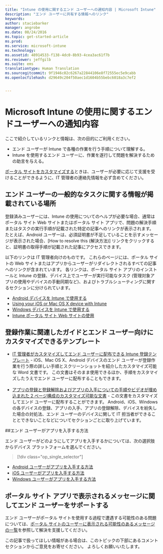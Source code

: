 ```yaml
---
title: "Intune の使用に関するエンド ユーザーへの通知内容 | Microsoft Intune"
description: "エンド ユーザーに共有する情報へのリンク"
keywords: 
author: staciebarker
manager: angrobe
ms.date: 08/24/2016
ms.topic: get-started-article
ms.prod: 
ms.service: microsoft-intune
ms.technology: 
ms.assetid: 48914533-f138-4dc0-8b93-4cea3ac61f7b
ms.reviewer: jeffgilb
ms.suite: ems
translationtype: Human Translation
ms.sourcegitcommit: 9f1946c02c6267a22844106e8f72555ec5e9cabb
ms.openlocfilehash: d29649c204f50aec1d1604b55bebc6018a3c7ef2


---
```




# Microsoft Intune の使用に関するエンドユーザーへの通知内容

ここで紹介しているリンクと情報は、次の目的にご利用ください。

- エンド ユーザーが Intune で各種の作業を行う手順について理解する。
- Intune を使用するエンド ユーザーに、作業を遂行して問題を解決するための助言を与える。

[ポータル サイトをカスタマイズする](/Intune/get-started/start-with-a-paid-subscription-to-microsoft-intune-step-7)ときは、ユーザーが必要に応じて支援を受けることができるように、IT 管理者の連絡先情報を必ず含めてください。


## エンド ユーザーの一般的なタスクに関する情報が掲載されている場所

登録済みユーザーには、Intune の使用についてのヘルプが必要な場合、通常はポータル サイト Web サイトまたはポータル サイト アプリで、問題の解決手順またはタスクの実行手順が記載された特定の記事へのリンクが表示されます。 たとえば、Android ユーザーは、必須証明書が不足していることを示すメッセージが表示された場合、[How to resolve this (解決方法)] リンクをクリックすると、証明書の取得手順が記載された記事にアクセスできます。 

以下のリンクは IT 管理者向けのものです。 これらのページには、ポータル サイトの Web サイトまたはアプリからユーザーがリダイレクトされるすべての記事へのリンクが含まれています。 各リンクは、ポータル サイト アプリのインストールと Intune の登録、デバイス上でユーザーが実行可能なタスク (管理対象アプリの使用やデバイスの手動同期など)、およびトラブルシューティングに関するセクションに分けられています。

- [Android デバイスを Intune で使用する](/Intune/EndUser/using-your-android-device-with-intune)
- [Using your iOS or Mac OS X device with Intune](/Intune/EndUser/using-your-ios-or-mac-os-x-device-with-intune)
- [Windows デバイスを Intune で使用する](/Intune/EndUser/using-your-windows-device-with-intune)
- [Intune ポータル サイト Web サイトの使用](/Intune/EndUser/using-the-intune-company-portal-website)


## 登録作業に関連したガイドとエンド ユーザー向けにカスタマイズできるテンプレート

- [IT 管理者がカスタマイズしてエンド ユーザーに配布できる Intune 登録テンプレート](https://gallery.technet.microsoft.com/End-user-Intune-enrollment-55dfd64a) - iOS、Mac OS X、Android デバイスのエンド ユーザーが登録作業を行う際の詳しい手順とスクリーンショットを紹介したカスタマイズ可能な Word 文書です。 この文書はそのまま使用できるほか、手順をカスタマイズしたうえでエンド ユーザーに配布することもできます。</br></br>
- [アプリの登録と登録解除およびアプリの入手についての手順やビデオが埋め込まれた 2 ページ構成のカスタマイズ可能な文書](https://gallery.technet.microsoft.com/Intune-End-User-Enrollment-3a0c9b0c#content) - この文書をカスタマイズしてエンド ユーザーに配布することができます。 Android、iOS、Windows の各デバイスの登録、アプリの入手、アプリの登録解除、デバイスを紛失した場合の対処法、エンド ユーザーのデバイスに関して IT 担当者ができることとできないことなどについてセクションごとに取り上げています。

##エンド ユーザーがアプリを入手する方法

エンド ユーザーがどのようにしてアプリを入手するかについては、次の選択肢からデバイス プラットフォームを選んでください。

> [!div class="op_single_selector"]
- [Android ユーザーがアプリを入手する方法](how-your-android-users-get-their-apps.md)
- [iOS ユーザーがアプリを入手する方法](how-your-ios-users-get-their-apps.md)
- [Windows ユーザーがアプリを入手する方法](how-your-windows-users-get-their-apps.md)

## ポータル サイト アプリで表示されるメッセージに関してエンド ユーザーをサポートする

エンド ユーザーがポータル サイトを使用する過程で遭遇する可能性のある問題については、[ポータル サイトのユーザーに表示される可能性のあるメッセージの一覧](/Intune/Plan-Design/help-end-users-understand-company-portal-app-messages)を参照して解決を支援してください。

この記事で扱ってほしい情報がある場合は、このトピックの下部にあるコメント セクションからご意見をお寄せください。 よろしくお願いいたします。



<!--HONumber=Aug16_HO4-->


